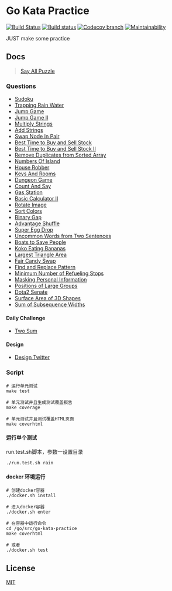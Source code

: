 # Go Kata Practice
  [![Build Status][travis-image]][travis-url]
  [![Build status](https://ci.appveyor.com/api/projects/status/94djahf3vnm1tk51?svg=true)](https://ci.appveyor.com/project/liuwill/go-kata-practice)
  [![Codecov branch][codecov-image]][codecov-url]
  [![Maintainability][codeclimate-image]][codeclimate-url]

JUST make some practice


## Docs

> [Say All Puzzle](./docs)

### Questions

-   [Sudoku](./docs/sudoku.md)
-   [Trapping Rain Water](./docs/trap_rain_water.md)
-   [Jump Game](./docs/jump_game.md)
-   [Jump Game II](./docs/jump_game_II.md)
-   [Multiply Strings](./docs/multiply_strings.md)
-   [Add Strings](./docs/add_strings.md)
-   [Swap Node In Pair](./docs/swap_node_in_pairs.md)
-   [Best Time to Buy and Sell Stock](./docs/best_time_to_buy_and_sell_stock.md)
-   [Best Time to Buy and Sell Stock II](./docs/best_time_to_buy_and_sell_stock_II.md)
-   [Remove Duplicates from Sorted Array](./docs/remove_duplicates_from_sorted_array.md)
-   [Numbers Of Island](./docs/numbers_of_island.md)
-   [House Robber](./docs/house_robber.md)
-   [Keys And Rooms](./docs/keys_and_rooms.md)
-   [Dungeon Game](./docs/dungeon_game.md)
-   [Count And Say](./docs/count_and_say.md)
-   [Gas Station](./docs/gas_station.md)
-   [Basic Calculator II](./docs/basic_calculator_II.md)
-   [Rotate Image](./docs/rotate_image.md)
-   [Sort Colors](./docs/sort_colors.md)
-   [Binary Gap](./docs/binary_gap.md)
-   [Advantage Shuffle](./docs/advantage_shuffle.md)
-   [Super Egg Drop](./docs/super_egg_drop.md)
-   [Uncommon Words from Two Sentences](./docs/uncommon_words_from_two_sentences.md)
-   [Boats to Save People](./docs/boats_to_save_people.md)
-   [Koko Eating Bananas](./docs/koko_eating_bananas.md)
-   [Largest Triangle Area](./docs/largest_triangle_area.md)
-   [Fair Candy Swap](./docs/fair_candy_swap.md)
-   [Find and Replace Pattern](./docs/find_and_replace_pattern.md)
-   [Minimum Number of Refueling Stops](./docs/minimum_number_of_refueling_stops.md)
-   [Masking Personal Information](./docs/masking_personal_information.md)
-   [Positions of Large Groups](./docs/large_groups_positions.md)
-   [Dota2 Senate](./docs/dota2_senate.md)
-   [Surface Area of 3D Shapes](./docs/surface_area_3d_shapes.md)
-   [Sum of Subsequence Widths](./docs/sum_subsequence_widths.md)


#### Daily Challenge

-   [Two Sum](./docs/daily_challenge/two_sum.md)


#### Design
-   [Design Twitter](./docs/design_twitter.md)


### Script
```shell
# 运行单元测试
make test

# 单元测试并且生成测试覆盖报告
make coverage

# 单元测试并且测试覆盖HTML页面
make coverhtml
```

#### 运行单个测试

run.test.sh脚本，参数一设置目录

```shell
./run.test.sh rain
```

#### docker 环境运行

```shell
# 创建docker容器
./docker.sh install

# 进入docker容器
./docker.sh enter

# 在容器中运行命令
cd /go/src/go-kata-practice
make coverhtml

# 或者
./docker.sh test
```

## License

  [MIT](./LICENSE)

[travis-image]: https://img.shields.io/travis/liuwill/go-kata-practice/master.svg?style=flat-square
[travis-url]: https://travis-ci.org/liuwill/go-kata-practice
[codecov-image]: https://img.shields.io/codecov/c/github/liuwill/go-kata-practice.svg?style=flat-square
[codecov-url]: https://codecov.io/gh/liuwill/go-kata-practice
[codeclimate-image]: https://api.codeclimate.com/v1/badges/356d7f0824e1b1e5d9ff/maintainability
[codeclimate-url]: https://codeclimate.com/github/liuwill/go-kata-practice/maintainability
